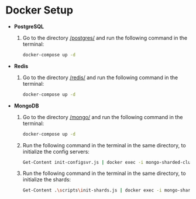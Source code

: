 # Docker Setup

- **PostgreSQL**

  1. Go to the directory [/postgres/](./postgres/) and run the following command in the terminal:
     ```bash
     docker-compose up -d
     ```

- **Redis**

  1. Go to the directory [/redis/](./redis/) and run the following command in the terminal:
     ```bash
     docker-compose up -d
     ```

- **MongoDB**

  1. Go to the directory [/mongo/](./mongo/) and run the following command in the terminal:
     ```bash
     docker-compose up -d
     ```
  2. Run the following command in the terminal in the same directory, to initialize the config servers:

     ```bash
     Get-Content init-configsvr.js | docker exec -i mongo-sharded-cluster-configsvr1-1 mongosh
     ```

  3. Run the following command in the terminal in the same directory, to initialize the shards:
     ```bash
     Get-Content .\scripts\init-shards.js | docker exec -i mongo-sharded-cluster-mongos-1 mongosh
     ```
